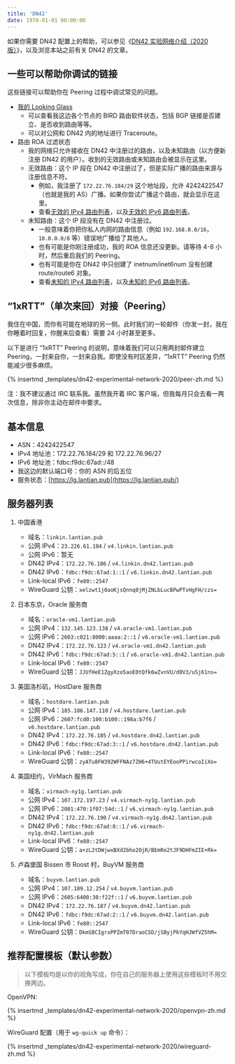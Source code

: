 ```yaml
---
title: 'DN42'
date: 1970-01-01 00:00:00
---
```


如果你需要 DN42 配置上的帮助，可以参见《[DN42 实验网络介绍（2020 版）](/article/modify-website/dn42-experimental-network-2020.lantian)》，以及浏览本站之前有关 DN42 的文章。

一些可以帮助你调试的链接
--------------------

这些链接可以帮助你在 Peering 过程中调试常见的问题。

- [我的 Looking Glass](https://lg.lantian.pub/)
  - 可以查看我这边各个节点的 BIRD 路由软件状态，包括 BGP 链接是否建立、是否收到路由等等。
  - 可以对公网和 DN42 内的地址进行 Traceroute。
- 路由 ROA 过滤状态
  - 我的网络只允许接收在 DN42 中注册过的路由，以及未知路由（以方便新注册 DN42 的用户）。收到的无效路由或未知路由会被显示在这里。
  - 无效路由：这个 IP 段在 DN42 中注册过了，但是实际广播的路由来源与注册信息不符。
    - 例如，我注册了 `172.22.76.184/29` 这个地址段，允许 4242422547（也就是我的 AS）广播。如果你尝试广播这个路由，就会显示在这里。
    - 查看[无效的 IPv4 路由列表](https://lg.lantian.pub/route_generic/local/table%20roa_fail_v4)，以及[无效的 IPv6 路由列表](https://lg.lantian.pub/route_generic/local/table%20roa_fail_v6)。
  - 未知路由：这个 IP 段没有在 DN42 中注册过。
    - 一般意味着你把你私人内网的路由信息（例如 `192.168.0.0/16`，`10.0.0.0/8` 等）错误地广播给了其他人。
    - 也有可能是你刚注册成功，我的 ROA 信息还没更新。请等待 4-8 小时，然后重启我们的 Peering。
    - 也有可能是你在 DN42 中只创建了 inetnum/inet6num 没有创建 route/route6 对象。
    - 查看[未知的 IPv4 路由列表](https://lg.lantian.pub/route_generic/local/table%20roa_unknown_v4)，以及[未知的 IPv6 路由列表](https://lg.lantian.pub/route_generic/local/table%20roa_unknown_v6)。

“1xRTT”（单次来回）对接（Peering）
------------------------------

我住在中国，而你有可能在地球的另一侧。此时我们的一轮邮件（你发一封，我在你睡着时回复，你醒来后查看）需要 24 小时甚至更多。

以下是进行 “1xRTT” Peering 的说明，意味着我们可以只用两封邮件建立 Peering，一封来自你，一封来自我。即使没有时区差异，“1xRTT” Peering 仍然能减少很多麻烦。

{% insertmd _templates/dn42-experimental-network-2020/peer-zh.md %}

注：我不建议通过 IRC 联系我。虽然我开着 IRC 客户端，但我每月只会去看一两次信息，除非你主动在邮件中要求。

基本信息
-------

- ASN：4242422547
- IPv4 地址池：172.22.76.184/29 和 172.22.76.96/27
- IPv6 地址池：fdbc:f9dc:67ad::/48
- 我这边的默认端口号：你的 ASN 的后五位
- 服务状态：[https://lg.lantian.pub](https://lg.lantian.pub/)

服务器列表
--------

1. 中国香港
   - 域名：`linkin.lantian.pub`
   - 公网 IPv4：`23.226.61.104` / `v4.linkin.lantian.pub`
   - 公网 IPv6：暂无
   - DN42 IPv4：`172.22.76.186` / `v4.linkin.dn42.lantian.pub`
   - DN42 IPv6：`fdbc:f9dc:67ad:1::1` / `v6.linkin.dn42.lantian.pub`
   - Link-local IPv6：`fe80::2547`
   - WireGuard 公钥：`xelzwt1j0aoKjsQnnq8jMjZNLbLucBPwPTvHgFH/czs=`

2. 日本东京，Oracle 服务商
   - 域名：`oracle-vm1.lantian.pub`
   - 公网 IPv4：`132.145.123.138` / `v4.oracle-vm1.lantian.pub`
   - 公网 IPv6：`2603:c021:8000:aaaa:2::1` / `v6.oracle-vm1.lantian.pub`
   - DN42 IPv4：`172.22.76.123` / `v4.oracle-vm1.dn42.lantian.pub`
   - DN42 IPv6：`fdbc:f9dc:67ad:5::1` / `v6.oracle-vm1.dn42.lantian.pub`
   - Link-local IPv6：`fe80::2547`
   - WireGuard 公钥：`JJUfHeE1ZgyXzo5aoE0tQfk6wZvnVU/d0V3/uSj61ns=`

3. 美国洛杉矶，HostDare 服务商
   - 域名：`hostdare.lantian.pub`
   - 公网 IPv4：`185.186.147.110` / `v4.hostdare.lantian.pub`
   - 公网 IPv6：`2607:fcd0:100:b100::198a:b7f6` / `v6.hostdare.lantian.pub`
   - DN42 IPv4：`172.22.76.185` / `v4.hostdare.dn42.lantian.pub`
   - DN42 IPv6：`fdbc:f9dc:67ad:3::1` / `v6.hostdare.dn42.lantian.pub`
   - Link-local IPv6：`fe80::2547`
   - WireGuard 公钥：`zyATu8FW392WFFNAz7ZH6+4TUutEYEooPPirwcoIiXo=`

4. 美国纽约，VirMach 服务商
   - 域名：`virmach-ny1g.lantian.pub`
   - 公网 IPv4：`107.172.197.23` / `v4.virmach-ny1g.lantian.pub`
   - 公网 IPv6：`2001:470:1f07:54d::1` / `v6.virmach-ny1g.lantian.pub`
   - DN42 IPv4：`172.22.76.190` / `v4.virmach-ny1g.dn42.lantian.pub`
   - DN42 IPv6：`fdbc:f9dc:67ad:8::1` / `v6.virmach-ny1g.dn42.lantian.pub`
   - Link-local IPv6：`fe80::2547`
   - WireGuard 公钥：`a+zL2tDWjwxBXd2bho2OjR/BEmRe2tJF9DHFmZIE+Rk=`

5. 卢森堡国 Bissen 市 Roost 村，BuyVM 服务商
   - 域名：`buyvm.lantian.pub`
   - 公网 IPv4：`107.189.12.254` / `v4.buyvm.lantian.pub`
   - 公网 IPv6：`2605:6400:30:f22f::1` / `v6.buyvm.lantian.pub`
   - DN42 IPv4：`172.22.76.187` / `v4.buyvm.dn42.lantian.pub`
   - DN42 IPv6：`fdbc:f9dc:67ad:2::1` / `v6.buyvm.dn42.lantian.pub`
   - Link-local IPv6：`fe80::2547`
   - WireGuard 公钥：`DkmSBCIgrxPPZmT07DraoCSD/jSByjPkYqHJWfVZ5hM=`

推荐配置模板（默认参数）
-------------------

> 以下模板均是以你的视角写成，你在自己的服务器上使用这些模板时不用交换两边。

OpenVPN:

{% insertmd _templates/dn42-experimental-network-2020/openvpn-zh.md %}

WireGuard 配置（用于 `wg-quick up` 命令）：

{% insertmd _templates/dn42-experimental-network-2020/wireguard-zh.md %}
